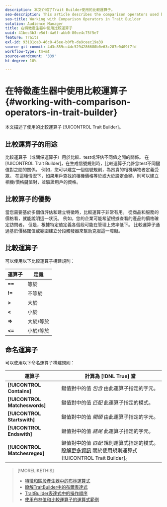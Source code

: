 ```yaml
---
description: 本文介紹了Trait Builder使用的比較運算子。
seo-description: This article describes the comparison operators used by Trait Builder.
seo-title: Working with Comparison Operators in Trait Builder
solution: Audience Manager
title: 在特徵產生器中使用比較運算子
uuid: 41bec3b3-e5df-4a6f-abb0-80ce4c75f5e7
feature: Traits
exl-id: 93181ca3-46c8-45ee-b0fb-da9ceec19a39
source-git-commit: 4d3c859cc4dc5294286680b0e63c287e0409f7fd
workflow-type: tm+mt
source-wordcount: '339'
ht-degree: 10%

---
```


# 在特徵產生器中使用比較運算子 {#working-with-comparison-operators-in-trait-builder}

本文描述了使用的比較運算子 [!UICONTROL Trait Builder]。

## 比較運算子的用途

<!-- c_tb_comparison_operators.xml -->

比較運算子（或關係運算子）用於比較、test或評估不同值之間的關係。 在 [!UICONTROL Trait Builder]，在生成信號規則時，比較運算子允許您test不同鍵值對之間的關係。 例如，您可以建立一個信號規則，為昂貴的相機購物者定義受眾。 在這種情況下，如果用戶查找的相機價格等於或大於設定金額，則可以建立相機/價格鍵值對，並驗證用戶的資格。

## 比較算子的優勢

當您需要基於多個值評估和建立特徵時，比較運算子非常有用。 從商品和服務的價格看，就能說明這一狀況。 例如，您的企業可能希望根據查看的產品的價格確定訪問者。 但是，根據特定值定義各個段可能在管理上效率低下。 比較運算子通過基於價格閾值或範圍建立分段觸發器來幫助克服這一障礙。

## 比較運算子

可以使用以下比較運算子構建規則：

| 運算子 | 定義 |
|---|---|
| **==** | 等於 |
| **!=** | 不等於 |
| **>** | 大於 |
| **&lt;** | 小於 |
| **=>** | 大於/等於 |
| **&lt;=** | 小於/等於 |

## 命名運算子

可以使用以下命名運算子構建規則：

| 運算子 | 計算為 [!DNL True] 當 |
|---|---|
| **[!UICONTROL Contains]** | 鍵值對中的值 *包含* 由此運算子指定的字元。 |
| **[!UICONTROL Matcheswords]** | 鍵值對中的值 *匹配* 此運算子指定的模式。 |
| **[!UICONTROL Startswith]** | 鍵值對中的值 *開頭* 由此運算子指定的字元。 |
| **[!UICONTROL Endswith]** | 鍵值對中的值 *結尾* 此運算子指定的字元。 |
| **[!UICONTROL Matchesregex]** | 鍵值對中的值 *匹配* 規則運算式指定的模式。 [瞭解更多資訊](../../features/traits/trait-builder-regex.md) 關於使用規則運算式 [!UICONTROL Trait Builder]。 |

>[!MORELIKETHIS]
>
>* [特徵和區段產生器中的布林運算式](../../reference/boolean-expressions-tsb.md)
>* [瞭解TraitBuilder中的布爾表達式](../../reference/boolean-expressions-tsb.md)
>* [TraitBuilder表達式中的操作順序](../../features/traits/trait-operator-precedence.md)
>* [使用布林值和比較運算子的運算式範例](../../features/traits/trait-expression-samples.md)

